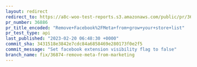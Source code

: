 ```yaml
---
layout: redirect
redirect_to: https://a8c-woo-test-reports.s3.amazonaws.com/public/pr/36886/api/index.html
pr_number: 36886
pr_title_encoded: "Remove+Facebook%2FMeta+from+grow+your+store+list"
pr_test_type: api
last_published: "2023-02-20 06:48:30 +0000"
commit_sha: 3431518e3842e7cdc84a6858469e280173f0e2f5
commit_message: "Set facebook extension visibility flag to false"
branch_name: fix/36874-remove-meta-from-marketing
---
```

